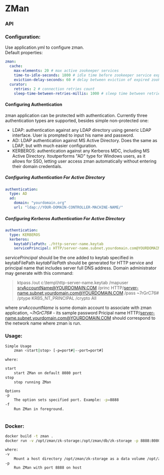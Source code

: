 # ZMan

### API



### Configuration:
Use application.yml to configure zman.<br>
Default properties:
```yaml
zman:
  cache:
    max-elements: 20 # max active zookeeper services
    time-to-idle-seconds: 1800 # idle time before zookeeper service expires
    eviction-delay-seconds: 60 # delay between eviction of expired zookeeper services
  curator:
    retries: 2 # connection retries count
    sleep-time-between-retries-millis: 1000 # sleep time between retries (millis)
```
#### Configuring Authentication
zman application can be protected with authentication. Currently three authentication types are supported, besides simple non-protected one:
* LDAP: authentication against any LDAP directory using generic LDAP interface. User is prompted to input his name and password.
* AD: LDAP authentication against MS Active Directory. Does the same as LDAP, but with much easier configuration.
* KERBEROS: authentication against any Kerberos MDC, including MS Active Directory. Itoutperforms "AD" type for Windows users, as it allows for SSO, letting user access zman automatically without entering their domain credentials.
##### Configuring Authentication For Active Directory
```yaml
authentication:
  type: AD
  ad:
    domain: "yourdomain.org"
    url: "ldap://YOUR-DOMAIN-CONTROLLER-MACHINE-NAME/"
```
##### Configuring Kerberos Authentication For Active Directory
```yaml
authentication:
  type: KERBEROS
  kerberos:
    keytabFilePath: ./http-server-name.keytab
    servicePrincipal: HTTP/server-name.subnet.yourdomain.com@YOURDOMAIN.COM
```
*servicePrincipal* should be the one added to keytab specified in keytabFilePath
*keytabFilePath* should be generated for HTTP service and principal name that includes server full DNS address. Domain administrator may generate with this command:
> ktpass /out c:\temp\http-server-name.keytab /mapuser srvAccountName@YOURDOMAIN.COM /princ HTTP/server-name.subnet.yourdomain.com@YOURDOMAIN.COM /pass ~7rGrC76# /ptype KRB5_NT_PRINCIPAL /crypto All

where *srvAccountName* is some domain account to associate with zman application, *~7rGrC76#* - its sample password
Pricipal name HTTP/server-name.subnet.yourdomain.com@YOURDOMAIN.COM should correspond to the network name where zman is run.

### Usage:
```bash
Simple Usage
    zman <start|stop> [-p=port#|--port=port#]
    
where:

start
    start ZMan on default 8080 port
stop
    stop running ZMan

Options
-p
    The option sets specified port. Example: -p=8888
-f
    Run ZMan in foreground.
        
```

### Docker:
```bash
docker build -t zman .
docker run -v /opt/zman/zk-storage:/opt/zman/db/zk-storage -p 8888:8080 -d --name zman zman

where:
-v
    Mount a host directory /opt/zman/zk-storage as a data volume /opt/zman/db/zk-storage
-p
    Run ZMan with port 8888 on host
```
